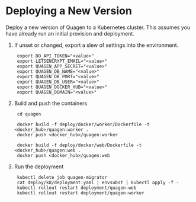 # Deploying a New Version

Deploy a new version of Quagen to a Kubernetes cluster. This assumes you have
already run an initial provision and deployment.

1. If unset or changed, export a slew of settings into the environment.

        export DO_API_TOKEN="<value>"
        export LETSENCRYPT_EMAIL="<value>"
        export QUAGEN_APP_SECRET="<value>"
        export QUAGEN_DB_NAME="<value>"
        export QUAGEN_DB_PORT="<value>"
        export QUAGEN_DB_USER="<value>"
        export QUAGEN_DOCKER_HUB="<value>"
        export QUAGEN_DOMAIN="<value>"

2. Build and push the containers

        cd quagen
        
        docker build -f deploy/docker/worker/Dockerfile -t <docker_hub>/quagen:worker .
        docker push <docker_hub>/quagen:worker

        docker build -f deploy/docker/web/Dockerfile -t <docker_hub>/quagen:web .
        docker push <docker_hub>/quagen:web

3. Run the deployment

        kubectl delete job quagen-migrator
        cat deploy/k8/deployment.yaml | envsubst | kubectl apply -f -
        kubectl rollout restart deployment/quagen-web
        kubectl rollout restart deployment/quagen-worker

